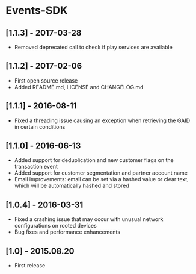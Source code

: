 # Events-SDK
## [1.1.3] - 2017-03-28
- Removed deprecated call to check if play services are available

## [1.1.2] - 2017-02-06
- First open source release
- Added README.md, LICENSE and CHANGELOG.md

## [1.1.1] - 2016-08-11
- Fixed a threading issue causing an exception when retrieving the GAID in certain conditions

## [1.1.0] - 2016-06-13
- Added support for deduplication and new customer flags on the transaction event
- Added support for customer segmentation and partner account name
- Email improvements: email can be set via a hashed value or clear text, which will be automatically hashed and stored

## [1.0.4] - 2016-03-31
- Fixed a crashing issue that may occur with unusual network configurations on rooted devices
- Bug fixes and performance enhancements

## [1.0] - 2015.08.20
-  First release
